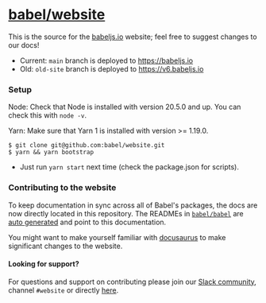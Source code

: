 # [babel/website](https://babeljs.io)

This is the source for the [babeljs.io](https://babeljs.io) website; feel free to suggest changes to our docs!

- Current: `main` branch is deployed to https://babeljs.io
- Old: `old-site` branch is deployed to https://v6.babeljs.io

### Setup

Node: Check that Node is installed with version 20.5.0 and up. You can check this with `node -v`.

Yarn: Make sure that Yarn 1 is installed with version >= 1.19.0.

```shell title="Shell"
$ git clone git@github.com:babel/website.git
$ yarn && yarn bootstrap
```

- Just run `yarn start` next time (check the package.json for scripts).

### Contributing to the website

To keep documentation in sync across all of Babel's packages, the docs are now directly located in this repository. The READMEs in [`babel/babel`](https://github.com/babel/babel) are [auto generated](https://github.com/babel/babel/blob/main/scripts/generators/readmes.js) and point to this documentation.

You might want to make yourself familiar with [docusaurus](https://docusaurus.io/docs/en/installation) to make significant changes to the website.

#### Looking for support?

For questions and support on contributing please join our [Slack community](https://slack.babeljs.io/), channel `#website` or directly [here](https://babeljs.slack.com/messages/website).
